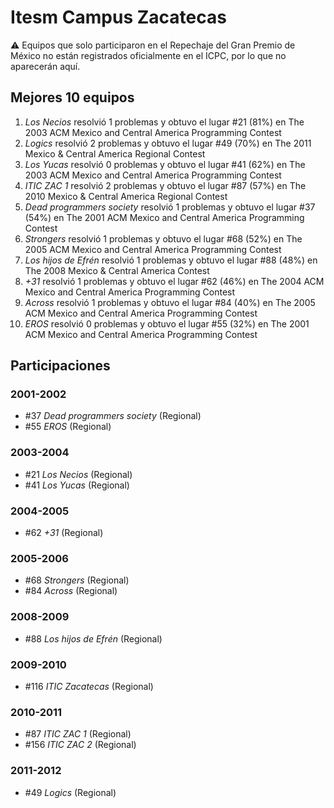 # Itesm Campus Zacatecas

:warning: Equipos que solo participaron en el Repechaje del Gran Premio de México no están registrados oficialmente en el ICPC, por lo que no aparecerán aquí.

## Mejores 10 equipos

1. _Los Necios_ resolvió 1 problemas y obtuvo el lugar #21 (81%) en The 2003 ACM Mexico and Central America Programming Contest
1. _Logics_ resolvió 2 problemas y obtuvo el lugar #49 (70%) en The 2011 Mexico & Central America Regional Contest
1. _Los Yucas_ resolvió 0 problemas y obtuvo el lugar #41 (62%) en The 2003 ACM Mexico and Central America Programming Contest
1. _ITIC ZAC 1_ resolvió 2 problemas y obtuvo el lugar #87 (57%) en The 2010 Mexico & Central America Regional Contest
1. _Dead programmers society_ resolvió 1 problemas y obtuvo el lugar #37 (54%) en The 2001 ACM Mexico and Central America Programming Contest
1. _Strongers_ resolvió 1 problemas y obtuvo el lugar #68 (52%) en The 2005 ACM Mexico and Central America Programming Contest
1. _Los hijos de Efrén_ resolvió 1 problemas y obtuvo el lugar #88 (48%) en The 2008 Mexico & Central America Contest
1. _+31_ resolvió 1 problemas y obtuvo el lugar #62 (46%) en The 2004 ACM Mexico and Central America Programming Contest
1. _Across_ resolvió 1 problemas y obtuvo el lugar #84 (40%) en The 2005 ACM Mexico and Central America Programming Contest
1. _EROS_ resolvió 0 problemas y obtuvo el lugar #55 (32%) en The 2001 ACM Mexico and Central America Programming Contest

## Participaciones

### 2001-2002

- #37 _Dead programmers society_ (Regional)
- #55 _EROS_ (Regional)

### 2003-2004

- #21 _Los Necios_ (Regional)
- #41 _Los Yucas_ (Regional)

### 2004-2005

- #62 _+31_ (Regional)

### 2005-2006

- #68 _Strongers_ (Regional)
- #84 _Across_ (Regional)

### 2008-2009

- #88 _Los hijos de Efrén_ (Regional)

### 2009-2010

- #116 _ITIC Zacatecas_ (Regional)

### 2010-2011

- #87 _ITIC ZAC 1_ (Regional)
- #156 _ITIC ZAC 2_ (Regional)

### 2011-2012

- #49 _Logics_ (Regional)



